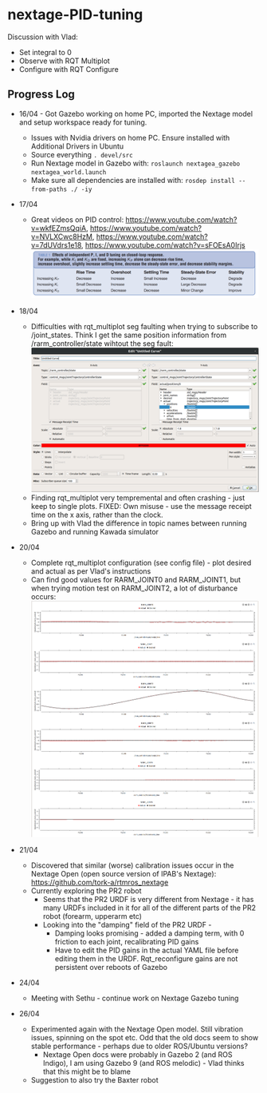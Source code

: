 # nextage-PID-tuning

Discussion with Vlad:
 * Set integral to 0
 * Observe with RQT Multiplot
 * Configure with RQT Configure

## Progress Log
* 16/04 - Got Gazebo working on home PC, imported the Nextage model and setup workspace ready for tuning.
  * Issues with Nvidia drivers on home PC. Ensure installed with Additional Drivers in Ubuntu
  * Source everything `. devel/src`
  * Run Nextage model in Gazebo with: `roslaunch nextagea_gazebo nextagea_world.launch`
  * Make sure all dependencies are installed with: `rosdep install --from-paths ./ -iy`

* 17/04
  * Great videos on PID control: https://www.youtube.com/watch?v=wkfEZmsQqiA, https://www.youtube.com/watch?v=NVLXCwc8HzM, https://www.youtube.com/watch?v=7dUVdrs1e18, https://www.youtube.com/watch?v=sFOEsA0Irjs
![](img/pid.png)

* 18/04
  * Difficulties with rqt_multiplot seg faulting when trying to subscribe to /joint_states. Think I get the same position information from /rarm_controller/state wihtout the seg fault:
![](img/rqt_multiplot.png)
  * Finding rqt_multiplot very tempremental and often crashing - just keep to single plots. FIXED: Own misuse - use the message receipt time on the x axis, rather than the clock.
  * Bring up with Vlad the difference in topic names between running Gazebo and running Kawada simulator

* 20/04
  * Complete rqt_multiplot configuration (see config file) - plot desired and actual as per Vlad's instructions
  * Can find good values for RARM_JOINT0 and RARM_JOINT1, but when trying motion test on RARM_JOINT2, a lot of disturbance occurs:
![](img/disturbance.png)

* 21/04
  * Discovered that similar (worse) calibration issues occur in the Nextage Open (open source version of IPAB's Nextage): https://github.com/tork-a/rtmros_nextage
  * Currently exploring the PR2 robot
    * Seems that the PR2 URDF is very different from Nextage - it has many URDFs included in it for all of the different parts of the PR2 robot (forearm, upperarm etc)
    * Looking into the "damping" field of the PR2 URDF -
      * Damping looks promising - added a damping term, with 0 friction to each joint, recalibrating PID gains
      * Have to edit the PID gains in the actual YAML file before editing them in the URDF. Rqt_reconfigure gains are not persistent over reboots of Gazebo

* 24/04
  * Meeting with Sethu - continue work on Nextage Gazebo tuning

* 26/04
  * Experimented again with the Nextage Open model. Still vibration issues, spinning on the spot etc. Odd that the old docs seem to show stable performance - perhaps due to older ROS/Ubuntu versions?
    * Nextage Open docs were probably in Gazebo 2 (and ROS Indigo), I am using Gazebo 9 (and ROS melodic) - Vlad thinks that this might be to blame
  * Suggestion to also try the Baxter robot